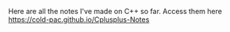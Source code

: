 Here are all the notes I've made on C++ so far.
Access them here <br/>
https://cold-pac.github.io/Cplusplus-Notes